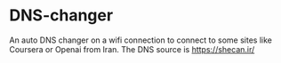 # DNS-changer
An auto DNS changer on a wifi connection to connect to some sites like Coursera or Openai from Iran. The DNS source is https://shecan.ir/
